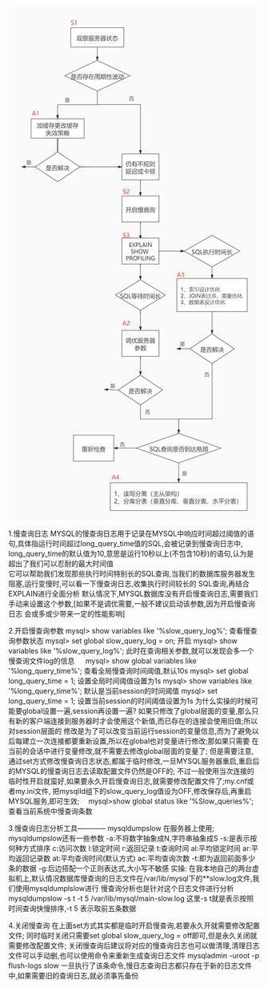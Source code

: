 ![数据库优化步骤](数据库优化步骤.png)

1.慢查询日志
    MYSQL的慢查询日志用于记录在MYSQL中响应时间超过阈值的语句,具体指运行时间超过long_query_time值的SQL,会被记录到慢查询日志中,
  long_query_time的默认值为10,意思是运行10秒以上(不包含10秒)的语句,认为是超出了我们可以忍耐的最大时间值  
    它可以帮助我们发现那些执行时间特别长的SQL查询,当我们的数据库服务器发生阻塞,运行变慢时,可以看一下慢查询日志,收集执行时间较长的
  SQL查询,再结合EXPLAIN进行全面分析
    默认情况下,MYSQL数据库没有开启慢查询日志,需要我们手动来设置这个参数,[如果不是调优需要,一般不建议启动该参数,因为开启慢查询日志
  会或多或少带来一定的性能影响]

2.开启慢查询参数
    mysql> show variables like '%slow_query_log%';   查看慢查询参数状态
    mysql> set global slow_query_log = on;  开启
    mysql> show variables like '%slow_query_log%';   此时在查询相关参数,就可以发现会多一个慢查询文件log的信息
　
    mysql> show global variables like '%long_query_time%';    查看全局慢查询时间阈值,默认10s
    mysql> set global long_query_time = 1;  设置全局时间阈值设置为1s
    mysql> show variables like '%long_query_time%';   默认是当前session的时间阈值
    mysql> set long_query_time = 1;  设置当前session的时间阈值设置为1s
    为什么实操的时候可能要global设置一遍,session再设置一遍?
      如果只修改了global层面的变量,那么只有新的客户端连接到服务器时才会使用这个新值,而已存在的连接会使用旧值;所以对session层面的
    修改是为了可以改变当前运行session的变量信息,而为了避免以后每建立一次连接都要重新设置,所以在global也对变量进行修改;那如果只需要
    在当前的会话中进行变量修改,就不需要去修改global层面的变量了;
      但是需要注意,通过set方式修改慢查询日志状态,都属于临时修改,一旦MYSQL服务器重启,重启后的MYSQL的慢查询日志去读取配置文件仍然是OFF的;
    不过一般使用当次连接的临时性开启就蛮好,如果要永久开启慢查询日志,就需要修改配置文件了;my.cnf或者my.ini文件,
    把mysqlId组下的slow_query_log值设为OFF,修改保存后,再重启MYSQL服务,即可生效;　
    mysql>show global status like '%Slow_queries%'; 查看当前系统中慢查询条数

3.慢查询日志分析工具———— mysqldumpslow
    在服务器上使用;
    mysqldumpslow还有一些参数
      -a:不将数字抽象成N,字符串抽象成S
      -s:是表示按何种方式排序
        c:访问次数
        l:锁定时间
        r:返回记录
        t:查询时间
        al:平均锁定时间
        ar:平均返回记录数
        at:平均查询时间(默认方式)
        ac:平均查询次数
      -t:即为返回前面多少条的数据
      -g:后边搭配一个正则表达式,大小写不敏感
    实操:
        在我本地自己的两台虚拟机上,默认情况数据库慢查询的日志文件在/var/lib/mysql下的**slow.log文件,我们使用mysqldumplslow进行
      慢查询分析也是针对这个日志文件进行分析
        mysqldumpslow -s t -t 5 /var/lib/mysql/main-slow.log
        这里-s t就是表示按照时间查询快慢排序,-t 5 表示取前五条数据

4.关闭慢查询
    在上面set方式其实都是临时开启慢查询,若要永久开就需要修改配置文件;
    同时临时关闭只需要set global slow_query_log = off即可,但是永久关闭就需要修改配置文件;
    关闭慢查询后建议将对应的慢查询日志也可以做清理,清理日志文件可以手动删,也可以使用命令来重新生成查询日志文件
        mysqladmin -uroot -p flush-logs slow
    一旦执行了该条命令,慢日志查询日志都只存在于新的日志文件中,如果需要旧的查询日志,就必须事先备份

